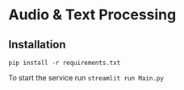 # Audio & Text Processing 
## Installation 
`pip install -r requirements.txt` 

To start the service run
`streamlit run Main.py`

